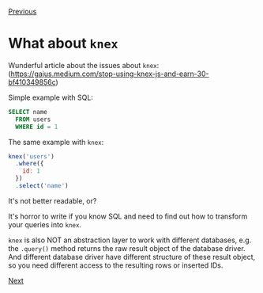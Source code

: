 [Previous](./5-4-but-there-was-more-or.md)


# What about `knex`

Wunderful article about the issues about `knex`:
(https://gajus.medium.com/stop-using-knex-js-and-earn-30-bf410349856c)

Simple example with SQL:

```sql
SELECT name
  FROM users
  WHERE id = 1
```

The same example with `knex`:

```javascript
knex('users')
  .where({
    id: 1
  })
  .select('name')
```

It's not better readable, or?

It's horror to write if you know SQL and need to find out how to transform your queries into `knex`.

`knex` is also NOT an abstraction layer to work with different databases, e.g. the `.query()` method returns the raw result object of the database driver. And different database driver have different structure of these result object, so you need different access to the resulting rows or inserted IDs.


[Next](./7-migrations.md)
